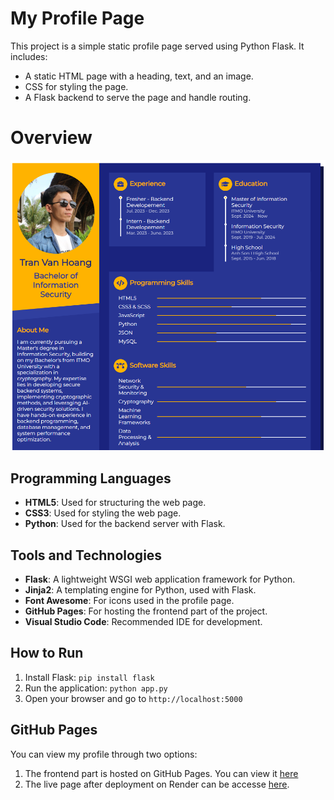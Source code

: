 # My Profile Page

This project is a simple static profile page served using Python Flask. It includes:

- A static HTML page with a heading, text, and an image.
- CSS for styling the page.
- A Flask backend to serve the page and handle routing.

# Overview
![Profile Picture](static/images/overview.PNG)

## Programming Languages

- **HTML5**: Used for structuring the web page.
- **CSS3**: Used for styling the web page.
- **Python**: Used for the backend server with Flask.

## Tools and Technologies

- **Flask**: A lightweight WSGI web application framework for Python.
- **Jinja2**: A templating engine for Python, used with Flask.
- **Font Awesome**: For icons used in the profile page.
- **GitHub Pages**: For hosting the frontend part of the project.
- **Visual Studio Code**: Recommended IDE for development.

## How to Run

1. Install Flask: `pip install flask`
2. Run the application: `python app.py`
3. Open your browser and go to `http://localhost:5000`

## GitHub Pages
You can view my profile through two options:
1. The frontend part is hosted on GitHub Pages. You can view it [here](https://tvhoangitmo.github.io/tranvanhoang_hw1/)
2. The live page after deployment on Render can be accesse [here](https://tranvanhoang-hw1-28ut.onrender.com/). 